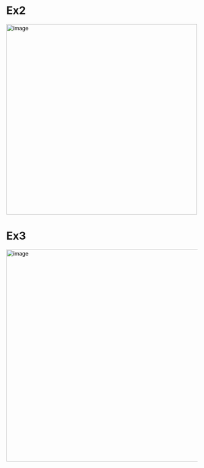 # Ex2
<img width="502" alt="image" src="https://github.com/zakaria-333/TP-Hibernate/assets/77533601/14bb5f84-30b0-4789-9568-832f5a349c67">

# Ex3
<img width="559" alt="image" src="https://github.com/zakaria-333/TP-Hibernate/assets/77533601/eb55d59d-5d28-465e-90d3-9332d7363863">
